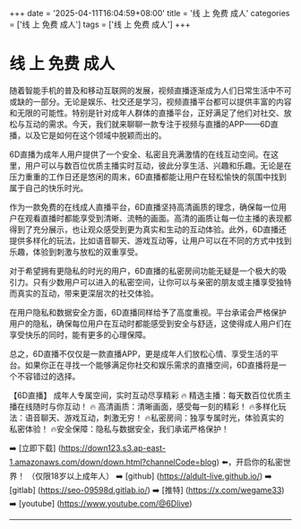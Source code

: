 +++
date = '2025-04-11T16:04:59+08:00'
title = '线 上 免费 成人'
categories = ['线 上 免费 成人']
tags = ['线 上 免费 成人']
+++

# 线 上 免费 成人

随着智能手机的普及和移动互联网的发展，视频直播逐渐成为人们日常生活中不可或缺的一部分。无论是娱乐、社交还是学习，视频直播平台都可以提供丰富的内容和无限的可能性。特别是针对成年人群体的直播平台，正好满足了他们对社交、放松与互动的需求。今天，我们就来聊聊一款专注于视频与直播的APP——6D直播，以及它是如何在这个领域中脱颖而出的。

6D直播为成年人用户提供了一个安全、私密且充满激情的在线互动空间。在这里，用户可以与数百位优质主播实时互动，彼此分享生活、兴趣和乐趣。无论是在压力重重的工作日还是悠闲的周末，6D直播都能让用户在轻松愉快的氛围中找到属于自己的快乐时光。

作为一款免费的在线成人直播平台，6D直播坚持高清画质的理念，确保每一位用户在观看直播时都能享受到清晰、流畅的画面。高清的画质让每一位主播的表现都得到了充分展示，也让观众感受到更为真实和生动的互动体验。此外，6D直播还提供多样化的玩法，比如语音聊天、游戏互动等，让用户可以在不同的方式中找到乐趣，体验到刺激与放松的双重享受。

对于希望拥有更隐私的时光的用户，6D直播的私密房间功能无疑是一个极大的吸引力。只有少数用户可以进入的私密空间，让你可以与亲密的朋友或主播享受独特而真实的互动，带来更深层次的社交体验。

在用户隐私和数据安全方面，6D直播同样给予了高度重视。平台承诺会严格保护用户的隐私，确保每位用户在互动时都能感受到安全与舒适，这使得成人用户们在享受快乐的同时，能有更多的心理保障。

总之，6D直播不仅仅是一款直播APP，更是成年人们放松心情、享受生活的平台。如果你正在寻找一个能够满足你社交和娱乐需求的直播空间，6D直播将是一个不容错过的选择。

【6D直播】
成年人专属空间，实时互动尽享精彩
🔥 精选主播：每天数百位优质主播在线随时与你互动！
🔥 高清画质：清晰画面，感受每一刻的精彩！
🔥多样化玩法：语音聊天、游戏互动，刺激无穷！
🔥私密房间：独享专属时光，体验真实的私密体验！
🔥安全保障：隐私与数据安全，我们承诺严格保护！

➡️ [立即下载] (https://down123.s3.ap-east-1.amazonaws.com/down/down.html?channelCode=blog) ⬅️，开启你的私密世界！ （仅限18岁以上成年人）
➡️ [github] (https://aldult-live.github.io/)
➡️ [gitlab] (https://seo-09598d.gitlab.io/)
➡️ [推特] (https://x.com/wegame33)
➡️ [youtube] (https://www.youtube.com/@6Dlive)

---
